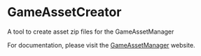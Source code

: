 # GameAssetCreator
A tool to create asset zip files for the GameAssetManager

For documentation, please visit the <a href="https://www.gameassetmanager.com/documentation/gameassetcreator/">GameAssetManager</a> website.
